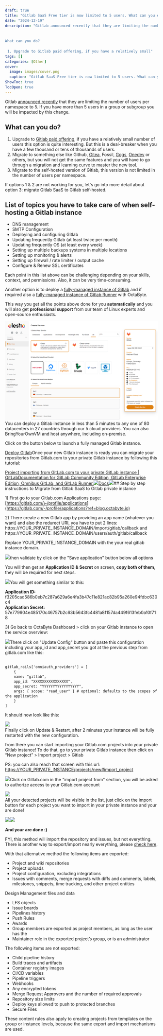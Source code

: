 ```yaml
---
draft: true
title: "Gitlab SaaS Free tier is now limited to 5 users. What can you do?"
date: "2024-12-19"
description: "Gitlab announced recently that they are limiting the number of users per namespace to 5. If you have more than 5 users in a group or subgroup you will be impacted by this change.


What can you do?

 1. Upgrade to Gitlab paid offering, if you have a relatively small"
tags: []
categories: [Other]
cover:
  image: images/cover.png
  caption: "Gitlab SaaS Free tier is now limited to 5 users. What can you do?"
ShowToc: true
TocOpen: true
---
```



Gitlab [announced recently](https://about.gitlab.com/blog/2022/03/24/efficient-free-tier/?ref=blog.octabyte.io) that they are limiting the number of users per namespace to 5\. If you have more than 5 users in a group or subgroup you will be impacted by this change.

## What can you do?

1. Upgrade to [Gitlab paid offering](https://about.gitlab.com/pricing/?ref=blog.octabyte.io), if you have a relatively small number of users this option is quite interesting. But this is a deal\-breaker when you have a few thousand or tens of thousands of users.
2. Migrate to something else like Github, [Gitea](https://octabyte.io/open-source/gitea?ref=blog.octabyte.io), Fossil, [Gogs](https://octabyte.io/open-source/gogs?ref=blog.octabyte.io), [Onedev](https://octabyte.io/open-source/onedev?ref=blog.octabyte.io) or others, but you will not get the same features and you will have to go through a migration and learning curve to master the new tool.
3. Migrate to the self\-hosted version of Gitlab, this version is not limited in the number of users per namespace.


If options 1 \& 2 are not working for you, let's go into more detail about option 3: migrate Gitlab SaaS to Gitlab self\-hosted.

## List of topics you have to take care of when self\-hosting a Gitlab instance

* DNS management
* SMTP Configuration
* Deploying and configuring Gitlab
* Updating frequently Gitlab (at least twice per month)
* Updating frequently OS (at least every week)
* Setting up multiple backups systems in multiple locations
* Setting up monitoring \& alerts
* Setting up firewall / rate limiter / output cache
* Configure \& Renew SSL certificates


Each point in this list above can be challenging depending on your skills, context, and permissions. Also, it can be very time\-consuming.

Another option is to deploy a [fully\-managed instance of Gitlab](https://octabyte.io/open-source/gitlab?ref=blog.octabyte.io) and if required also a [fully\-managed instance of Gitlab Runner](https://octabyte.io/open-source/gitlab-runner?ref=blog.octabyte.io) with OctaByte. 

This way you get all the points above done for you **automatically** and you will also get **professional support** from our team of Linux experts and open\-source enthusiasts.

![](images/image.png)You can deploy a Gitlab instance in less than 5 minutes to any one of 80 datacenters in 27 countries through our 5 cloud providers. You can also BringYourOwnVM and host anywhere, including on\-premise.

Click on the button below to launch a fully managed Gitlab instance.

[Deploy Gitlab](https://dash.elest.io/deploy?soft=Gitlab&id=182&ref=blog.octabyte.io)Once your new Gitlab instance is ready you can migrate your repositories from Gitlab.com to your private Gitlab instance by following this tutorial:

[Project importing from GitLab.com to your private GitLab instance \| GitLabDocumentation for GitLab Community Edition, GitLab Enterprise Edition, Omnibus GitLab, and GitLab Runner.![](https://docs.gitlab.com/assets/images/apple-touch-icon.png)Docs![](https://docs.gitlab.com/assets/images/gitlab-logo-header.svg)](https://docs.gitlab.com/ee/user/project/import/gitlab_com.html?ref=blog.octabyte.io)## Step by step instructions to Migrate from Gitlab SaaS to Gitlab private instance

1\) First go to your Gitlab.com Applications page: [https://gitlab.com/\-/profile/applications](https://gitlab.com/-/profile/applications?ref=blog.octabyte.io)

2\) There create a new Gitlab app by providing an app name (whatever you want) and also the redurect URI, you have to put 2 lines: https://YOUR\_PRIVATE\_INSTANCE\_DOMAIN/import/gitlab/callback and  
https://YOUR\_PRIVATE\_INSTANCE\_DOMAIN/users/auth/gitlab/callback

Replace YOUR\_PRIVATE\_INSTANCE\_DOMAIN with the your real gitlab instance domain.

![](https://blog.octabyte.io/content/images/2022/05/image-7.png)then validate by click on the "Save application" button below all options

You will then get an **Application ID \& Secret** on screen, **copy both of them**, they will be required for next steps.

![](https://lh6.googleusercontent.com/nT6JVnpemjxt4NHGg7FflHBYZH3F6zwz2glyUGYPhTW45yFFUzSvoreuGpEkb8SBXnp1joigvWoe7jeaCvkx3PO3Rx00stKf7K4oWOu1TYfDJPbFzgqxupbGJnZ3ON7WqTsVHOYXvFSCP3T8qw)You will get something similar to this:

**Application ID:** f3205cad586b0eb7c287a629a6e4fa3b47c11e821ac82b95a260e94fdbc630c4  
**Application Secret:** 57e779604e485170c46757b2c63b5643fc4481a8f157da449f613feb0a10f718

3\) Go back to OctaByte Dashboard \> click on your Gitlab instance to open the service overview:

![](https://lh5.googleusercontent.com/Vr2jBewgq9Y2VMsL3yNLOINMCcOxt1Lr4sazsS4kF3363Jz5Of8w2_H8eBFZ3Z2pwrXNgrMQNShTCODdvwZRDG8-k6bIlvTuRiSKTdUOpaV6y0JsOXSNqKx3akfRoh3Fc1rkr9sNI1b1gb1opA)There click on "Update Config" button and paste this configuration including your app\_id and app\_secret you got at the previous step from gitlab.com like this:




```

gitlab_rails['omniauth_providers'] = [
    {
    name: "gitlab",
    app_id: "XXXXXXXXXXXXXXXX",
    app_secret: "YYYYYYYYYYYYYYYYY",
    args: { scope: "read_user" } # optional: defaults to the scopes of the application
    }
]

```


It should now look like this:

![](https://lh3.googleusercontent.com/SwIPX1vsa7ZarH28LwWL2QwlP0nH_6HbW-YDYFFHanB6qOjZ4iLK9F4jc2YIdMIN4uS8lgtqB-NuyznJqeiZzod5Xj2SLhLmCOAuF2dvu8mmVF1v6C_p_DMz84k60TyTgHjf24wRCVFPcScJbg)  
Finally click on Update \& Restart, after 2 minutes your instance will be fully restarted with the new configuration.   


from there you can start importing your Gitlab.com projects into your private Gitlab instance! To do that, go to your private Gitlab instance then click on “New project” \> Import project \> Gitlab

PS: you can also reach that screen with this url: [https://YOUR\_PRIVATE\_INSTANCE/projects/new\#import\_project](https://your_private_instance/projects/new?ref=blog.octabyte.io#import_project)  


![](https://lh4.googleusercontent.com/dGbnOepVqkZYl_PwBhKYhRJaU7p18xvzquJaKbfb1ch7YQSMK8my9bx8jvDTfUbihEDbvMGGXQIBY5KArH_18WZty1G_H3o2ovzG1f5ZJVrgKZEjAnU2c70eHmO8LjQ2PRt5OlCFAqorTAIbNQ)Click on Gitlab.com in the "import project from" section, you will be asked to authorize access to your Gitlab.com account

![](https://lh5.googleusercontent.com/i6uzYu8dhrKrbxatTmJmc9CDAIm7P0qgwhQYxyGSI_nP1l613UddztGy7rGVQHEvz2BvHcGc8ZESNwFbc_zYkmkX5e3HmR91FXbj1nlFty7KvNXgwFSBPxPDb5BqNkR9893wg2Siu39Kh72kHA)  
All your detected projects will be visible in the list, just click on the import button for each project you want to import in your private instance and your are done!

![](https://lh6.googleusercontent.com/YZ7H8LNjz4bbk-JC6hsv9PUcMpdXvCwgmkwfptzVELzT5L2GGk7Xtp0wfygnKPduzAUnUJhuqb7MAhhaf6sYbowQPEBx513jGX8u5KETD4aiIAClNqfkwgExmbD9z47G5RRR3DypNoOSCFJ-iA)![](https://blog.octabyte.io/content/images/2022/05/check--1-.png)

****And your are done :)****

FYI, this method will import the repository and issues, but not everything. There is another way to export/import nearly everything, please [check here](https://docs.gitlab.com/ee/user/project/settings/import_export.html?ref=blog.octabyte.io#export-a-project-and-its-data).

With that alternative method the following items are exported:


* Project and wiki repositories
* Project uploads
* Project configuration, excluding integrations
* Issues with comments, merge requests with diffs and comments, labels, milestones, snippets, time tracking, and other project entities  

Design Management files and data
* LFS objects
* Issue boards
* Pipelines history
* Push Rules
* Awards
* Group members are exported as project members, as long as the user has the
* Maintainer role in the exported project’s group, or is an administrator


The following items are not exported:


* Child pipeline history
* Build traces and artifacts
* Container registry images
* CI/CD variables
* Pipeline triggers
* Webhooks
* Any encrypted tokens
* Merge Request Approvers and the number of required approvals
* Repository size limits
* Deploy keys allowed to push to protected branches
* Secure Files


These content rules also apply to creating projects from templates on the group or instance levels, because the same export and import mechanisms are used.



